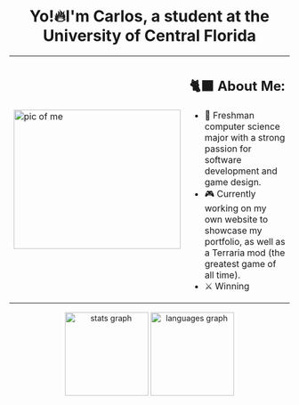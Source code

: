 <H1 align="center"> Yo!🔥I'm Carlos, a student at the University of Central Florida</H1>

<table>
  <tr>
    <td>
      <img src="https://media.licdn.com/dms/image/v2/D4E03AQFCpp6gNgC1VQ/profile-displayphoto-shrink_400_400/profile-displayphoto-shrink_400_400/0/1728074411188?e=1743033600&v=beta&t=PHE_t2qw7Z3FFaMQ84x2NgoFH0l_jCkADwnY2H3M_s4" height="250" width="300" alt="pic of me" />
    </td>
    <td>
      <h2>🐈‍⬛ About Me:</h2>
      <ul>
        <li>👑 Freshman computer science major with a strong passion for software development and game design.</li>
        <li>🎮 Currently working on my own website to showcase my portfolio, as well as a Terraria mod (the greatest game of all time).</li>
        <li>⚔️ Winning</li>
      </ul>
    </td>
  </tr>
</table>

   
    








<div align="center">
    <img src="https://github-readme-stats.vercel.app/api?username=carloselopezjr&hide_title=false&hide_rank=false&show_icons=true&include_all_commits=true&count_private=true&disable_animations=false&theme=dracula&locale=en&hide_border=false" height="150" alt="stats graph"  />
  <img src="https://github-readme-stats.vercel.app/api/top-langs?username=carloselopezjr&locale=en&hide_title=false&layout=compact&card_width=320&langs_count=5&theme=dracula&hide_border=false" height="150" alt="languages graph"  />
</div>
